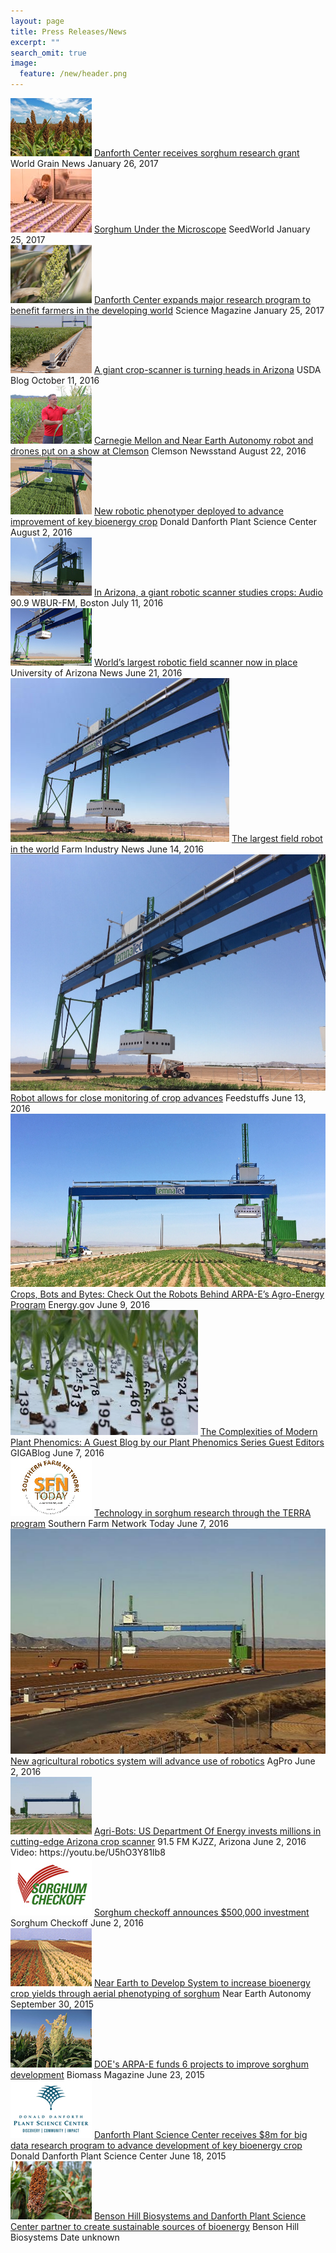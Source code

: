 ```yaml
---
layout: page
title: Press Releases/News
excerpt: ""
search_omit: true
image:
  feature: /new/header.png
---
```


<div class="press">
<span class="pr-image"><img src="/images/press/danforth center receives.jpg"></span>
<span class="pr-title"><a href="http://www.world-grain.com/articles/news_home/World_Grain_News/2017/01/Danforth_Center_receives_sorgh.aspx?ID=%7B35690C36-9A96-4C33-9614-4F8161461E0D%7D&cck=1" target="_blank">Danforth Center receives sorghum research grant</a></span>
<span class="pr-pub">World Grain News</span>
<span class="pr-date">January 26, 2017</span>
</div>


<div class="press">
<span class="pr-image"><img src="/images/press/todd_mockler_pheno.jpg"></span>
<span class="pr-title"><a href="http://seedworld.com/sorghum-under-the-microscope/" target="_blank">Sorghum Under the Microscope</a></span>
<span class="pr-pub">SeedWorld</span>
<span class="pr-date">January 25, 2017</span>
</div>

<div class="press">
<span class="pr-image"><img src="/images/press/danforth center expands.jpg"></span>
<span class="pr-title"><a href="https://scienmag.com/danforth-center-expands-major-research-program-to-benefit-farmers-in-the-developing-world/" target="_blank">Danforth Center expands major research program to benefit farmers in the developing world</a></span>
<span class="pr-pub">Science Magazine</span>
<span class="pr-date">January 25, 2017</span>
</div>

<div class="press">
<span class="pr-image"><img src="/images/press/a giant.jpg"></span>
<span class="pr-title"><a href="http://blogs.usda.gov/2016/10/11/a-giant-crop-scanner-is-turning-heads-in-arizona/" target="_blank">A giant crop-scanner is turning heads in Arizona</a></span>
<span class="pr-pub">USDA Blog</span>
<span class="pr-date">October 11, 2016</span>


<div class="press">
<span class="pr-image"><img src="/images/press/Carnegie Mellon.jpg"></span>
<span class="pr-title"><a href="http://newsstand.clemson.edu/mediarelations/carnegie-mellon-and-near-earth-autonomy-robots-and-drones-put-on-a-show-at-clemson/" target="_blank">Carnegie Mellon and Near Earth Autonomy robot and drones put on a show at Clemson</a></span>
<span class="pr-pub">Clemson Newsstand</span>
<span class="pr-date">August 22, 2016</span>
</div>
    
<div class="press">
<span class="pr-image"><img src="/images/press/new robotic.jpg"></span>
<span class="pr-title">
<a href="https://www.danforthcenter.org/news-media/roots-shoots-blog/blog-item/new-robotic-phenotyper-deployed-to-advance-improvement-of-key-bioenergy-crop " target="_blank">New robotic phenotyper deployed to advance improvement of key bioenergy crop</a></span>
<span class="pr-pub">Donald Danforth Plant Science Center</span>
<span class="pr-date">August 2, 2016</span>
</div>


<div class="press">
<span class="pr-image"><img src="/images/press/in arizona.jpg"></span>
<span class="pr-title"><a href="http://www.wbur.org/hereandnow/2016/07/11/robotic-scanner-crops " target="_blank">In Arizona, a giant robotic scanner studies crops: Audio</a></span>
<span class="pr-pub">90.9 WBUR-FM, Boston</span>
<span class="pr-date">July 11, 2016</span>
</div>

<div class="press">
<span class="pr-image"><img src="/images/press/world's largest.jpg"></span>
<span class="pr-title"><a href="https://uanews.arizona.edu/story/world-s-largest-robotic-field-scanner-now-place" target="_blank">World’s largest robotic field scanner now in place</a></span>
<span class="pr-pub">University of Arizona News</span>
<span class="pr-date">June 21, 2016</span>
</div>

<div class="press">
<span class="pr-image"><img src="/images/press/farm industry.jpg"></span>
<span class="pr-title"><a href="http://www.farmindustrynews.com/blog/largest-field-robot-world" target="_blank">The largest field robot in the world</a></span>
<span class="pr-pub">Farm Industry News</span>
<span class="pr-date">June 14, 2016</span>
</div>

<div class="press">
<span class="pr-image"><img src="/images/press/feedstuffs.jpg"></span>
<span class="pr-title"><a href="http://www.feedstuffs.com/story-robot-allows-close-monitoring-crop-advances-45-142571" target="_blank">Robot allows for close monitoring of crop advances</a></span>
<span class="pr-pub">Feedstuffs</span>
<span class="pr-date">June 13, 2016</span>
</div>
    
<div class="press">
<span class="pr-image"><img src="/images/press/energy.gov.jpg"></span>
<span class="pr-title"><a href="https://www.energy.gov/articles/crops-bots-and-bytes-check-out-robots-behind-arpa-e-s-agro-energy-program" target="_blank">Crops, Bots and Bytes: Check Out the Robots Behind ARPA-E’s Agro-Energy Program</a></span>
<span class="pr-pub">Energy.gov</span>
<span class="pr-date">June 9, 2016</span>
</div>
    
<div class="press">
<span class="pr-image"><img src="/images/press/giga.jpg"></span>
<span class="pr-title"><a href="http://gigasciencejournal.com/blog/complexities-modern-plant-phenomics-guest-blog-plant-phenomics-series-guest-editors/" target="_blank">The Complexities of Modern Plant Phenomics: A Guest Blog by our Plant Phenomics Series Guest Editors</a></span>
<span class="pr-pub">GIGABlog</span>
<span class="pr-date">June 7, 2016</span>
</div>
    
<div class="press">
<span class="pr-image"><img src="/images/press/technology.jpg"></span>
<span class="pr-title"><a href="http://sfntoday.com/technology-in-sorghum-research-through-the-terra-program/" target="_blank">Technology in sorghum research through the TERRA program</a></span>
<span class="pr-pub">Southern Farm Network Today</span>
<span class="pr-date">June 7, 2016</span>
</div>

<div class="press">
<span class="pr-image"><img src="/images/press/agpro.jpg"></span>
<span class="pr-title"><a href="http://www.agprofessional.com/news/new-agricultural-robotics-system-will-advance-use-robotics" target="_blank">New agricultural robotics system will advance use of robotics</a></span>
<span class="pr-pub">AgPro</span>
<span class="pr-date">June 2, 2016</span>
</div>

<div class="press">
<span class="pr-image"><img src="/images/press/agri bots.jpg"></span>
<span class="pr-title"><a href="http://science.kjzz.org/content/314124/agri-bots-us-department-energy-invests-millions-cutting-edge-arizona-crop-scanner" target="_blank">Agri-Bots: US Department Of Energy invests millions in cutting-edge Arizona crop scanner</a></span>
<span class="pr-pub">91.5 FM KJZZ, Arizona</span>
<span class="pr-date">June 2, 2016</span>
</div>
Video: https://youtu.be/U5hO3Y81Ib8
    
<div class="press">
<span class="pr-image"><img src="/images/press/sorghum checkoff.jpg"></span>
<span class="pr-title"><a href="http://www.sorghumcheckoff.com/news-and-media/newsroom/2016/06/02/sorghum-checkoff-announces-$500000-investment/ " target="_blank">Sorghum checkoff announces $500,000 investment</a></span>
<span class="pr-pub">Sorghum Checkoff</span>
<span class="pr-date">June 2, 2016</span>
</div>

<div class="press">
<span class="pr-image"><img src="/images/press/near.jpg"></span>
<span class="pr-title"><a href="http://www.nearearth.aero/september-30-2015.html " target="_blank">Near Earth to Develop System to increase bioenergy crop yields through aerial phenotyping of sorghum</a></span>
<span class="pr-pub">Near Earth Autonomy</span>
<span class="pr-date">September 30, 2015</span>
</div>

<div class="press">
<span class="pr-image"><img src="/images/press/doe's.jpg"></span>
<span class="pr-title"><a href="http://biomassmagazine.com/articles/12091/does-arpa-e-funds-6-projects-to-improve-sorghum-development" target="_blank">DOE's ARPA-E funds 6 projects to improve sorghum development</a></span>
<span class="pr-pub">Biomass Magazine</span>
<span class="pr-date">June 23, 2015</span>
</div>
    
<div class="press">
<span class="pr-image"><img src="/images/press/Danforth plant science.jpg"></span>
<span class="pr-title"><a href="https://www.danforthcenter.org/news-media/news-releases/news-item/danforth-plant-science-center-receives-grant-for-research-program-to-advance-development-of-key-bioenergy-crop" target="_blank">Danforth Plant Science Center receives $8m for big data research program to advance development of key bioenergy crop</a></span>
<span class="pr-pub">Donald Danforth Plant Science Center</span>
<span class="pr-date">June 18, 2015</span>
</div>

<div class="press">
<span class="pr-image"><img src="/images/press/benson.jpg"></span>
<span class="pr-title"><a href="http://bensonhillbio.com/benson-hill-biosystems-danforth-plant-science-center-partner-create-sustainable-sources-bioenergy/" target="_blank">Benson Hill Biosystems and Danforth Plant Science Center partner to create sustainable sources of bioenergy</a></span>
<span class="pr-pub">Benson Hill Biosystems</span>
<span class="pr-date">Date unknown</span>
</div>

<div class="press">
<span class="pr-title">
</span>
<span class="pr-pub">
</span>
<span class="pr-date">
</span>
</div>
